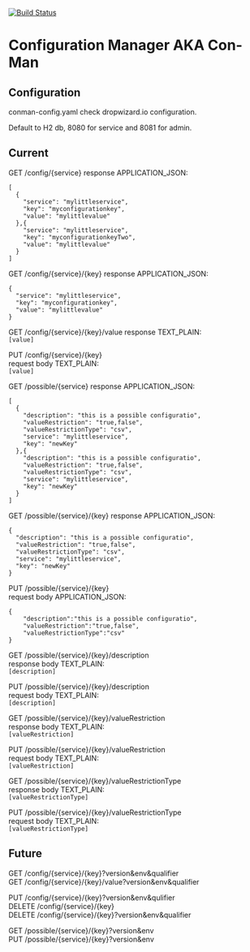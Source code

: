[![Build Status](https://travis-ci.org/npetzall/con-man.svg?branch=master)](https://travis-ci.org/npetzall/con-man)
# Configuration Manager AKA Con-Man

## Configuration
conman-config.yaml check dropwizard.io configuration.

Default to H2 db, 8080 for service and 8081 for admin.

## Current

GET /config/{service}
response APPLICATION_JSON:
```
[
  {
    "service": "mylittleservice",
    "key": "myconfigurationkey",
    "value": "mylittlevalue"
  },{
    "service": "mylittleservice",
    "key": "myconfigurationkeyTwo",
    "value": "mylittlevalue"
  }
]
```
GET /config/{service}/{key}
response APPLICATION_JSON:  
```
{
  "service": "mylittleservice",
  "key": "myconfigurationkey",
  "value": "mylittlevalue"
}
```
GET /config/{service}/{key}/value 
response TEXT_PLAIN:  
`[value]`

PUT /config/{service}/{key}  
request body TEXT_PLAIN:  
`[value]`

GET /possible/{service}
response APPLICATION_JSON:
```
[
  {
    "description": "this is a possible configuratio",
    "valueRestriction": "true,false",
    "valueRestrictionType": "csv",
    "service": "mylittleservice",
    "key": "newKey"
  },{
    "description": "this is a possible configuratio",
    "valueRestriction": "true,false",
    "valueRestrictionType": "csv",
    "service": "mylittleservice",
    "key": "newKey"
  }
]
```

GET /possible/{service}/{key}
response APPLICATION_JSON:
```
{
  "description": "this is a possible configuratio",
  "valueRestriction": "true,false",
  "valueRestrictionType": "csv",
  "service": "mylittleservice",
  "key": "newKey"
}
```

PUT /possible/{service}/{key}  
request body APPLICATION_JSON:
```
{
	"description":"this is a possible configuratio",
	"valueRestriction":"true,false",
	"valueRestrictionType":"csv"
}
```

GET /possible/{service}/{key}/description  
response body TEXT_PLAIN:  
`[description]`

PUT /possible/{service}/{key}/description  
request body TEXT_PLAIN:  
`[description]`

GET /possible/{service}/{key}/valueRestriction  
response body TEXT_PLAIN:  
`[valueRestriction]`

PUT /possible/{service}/{key}/valueRestriction  
request body TEXT_PLAIN:  
`[valueRestriction]`

GET /possible/{service}/{key}/valueRestrictionType  
response body TEXT_PLAIN:  
`[valueRestrictionType]`

PUT /possible/{service}/{key}/valueRestrictionType  
request body TEXT_PLAIN:  
`[valueRestrictionType]`

## Future

GET /config/{service}/{key}?version&env&qualifier  
GET /config/{service}/{key}/value?version&env&qualifier  

PUT /config/{service}/{key}?version&env&qulifier  
DELETE /config/{service}/{key}  
DELETE /config/{service}/{key}?version&env&qualifier

GET /possible/{service}/{key}?version&env  
PUT /possible/{service}/{key}?version&env  
